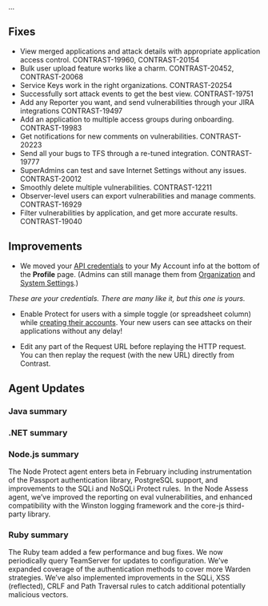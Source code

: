 <!--
title: "Contrast 3.4.8 - January 2018"
description: "Contrast 3.4.8 January 2018"
tags: "3.4.8 January Release Notes"
-->

...


## Fixes

* View merged applications and attack details with appropriate application access control. CONTRAST-19960, CONTRAST-20154
* Bulk user upload feature works like a charm. CONTRAST-20452, CONTRAST-20068
* Service Keys work in the right organizations. CONTRAST-20254
* Successfully sort attack events to get the best view. CONTRAST-19751
* Add any Reporter you want, and send vulnerabilities through your JIRA integrations CONTRAST-19497
* Add an application to multiple access groups during onboarding. CONTRAST-19983
* Get notifications for new comments on vulnerabilities. CONTRAST-20223
* Send all your bugs to TFS through a re-tuned integration. CONTRAST-19777
* SuperAdmins can test and save Internet Settings without any issues. CONTRAST-20012
* Smoothly delete multiple vulnerabilities. CONTRAST-12211
* Observer-level users can export vulnerabilities and manage comments. CONTRAST-16929
* Filter vulnerabilities by application, and get more accurate results. CONTRAST-19040   

## Improvements 

* We moved your [API credentials](user-account.html#profile) to your My Account info at the bottom of the **Profile** page. (Admins can still manage them from [Organization](admin-orgsettings.html#apikey) and [System Settings](admin-systemsecurity.html#manage-api).) 

 *These are your credentials. There are many like it, but this one is yours.*

* Enable Protect for users with a simple toggle (or spreadsheet column) while [creating their accounts](admin-onboardteam.html#create-user). Your new users can see attacks on their applications without any delay! 

* Edit any part of the Request URL before replaying the HTTP request. You can then replay the request (with the new URL) directly from Contrast.


## Agent Updates

### Java summary 


### .NET summary 


### Node.js summary 

The Node Protect agent enters beta in February including instrumentation of the Passport authentication library, PostgreSQL support, and improvements to the SQLi and NoSQLi Protect rules. In the Node Assess agent, we’ve improved the reporting on eval vulnerabilities, and enhanced compatibility with the Winston logging framework and the core-js third-party library.

### Ruby summary 

The Ruby team added a few performance and bug fixes. We now periodically query TeamServer for updates to configuration. We’ve expanded coverage of the authentication methods to cover more Warden strategies. We’ve also implemented improvements in the SQLi, XSS (reflected), CRLF and Path Traversal rules to catch additional potentially malicious vectors.



